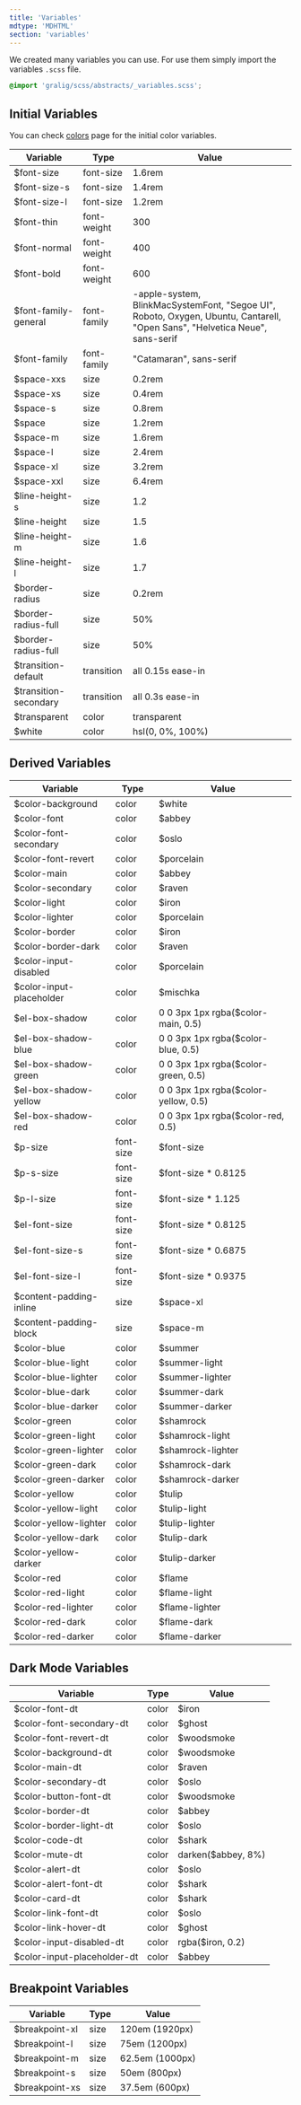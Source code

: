 ```yaml
---
title: 'Variables'
mdtype: 'MDHTML'
section: 'variables'
---
```


We created many variables you can use. For use them simply import the variables `.scss` file.

```scss
@import 'gralig/scss/abstracts/_variables.scss';
```

## Initial Variables

You can check [colors](/docs/colors 'Colors Page') page for the initial color variables.

<div class="gra-s-wrapper">
  <div class="table-wrapper">
    <table class="table table-bordered">
      <thead>
        <tr>
          <th>Variable</th>
          <th>Type</th>
          <th>Value</th>
        </tr>
      </thead>
      <tbody>
        <tr>
          <td>$font-size</td>
          <td>font-size</td>
          <td>1.6rem</td>
        </tr>
        <tr>
          <td>$font-size-s</td>
          <td>font-size</td>
          <td>1.4rem</td>
        </tr>
        <tr>
          <td>$font-size-l</td>
          <td>font-size</td>
          <td>1.2rem</td>
        </tr>
        <tr>
          <td>$font-thin</td>
          <td>font-weight</td>
          <td>300</td>
        </tr>
        <tr>
          <td>$font-normal</td>
          <td>font-weight</td>
          <td>400</td>
        </tr>
        <tr>
          <td>$font-bold</td>
          <td>font-weight</td>
          <td>600</td>
        </tr>
        <tr>
          <td>$font-family-general</td>
          <td>font-family</td>
          <td>-apple-system, BlinkMacSystemFont, "Segoe UI", Roboto, Oxygen, Ubuntu,
  Cantarell, "Open Sans", "Helvetica Neue", sans-serif</td>
        </tr>
         <tr>
            <td>$font-family</td>
            <td>font-family</td>
            <td>"Catamaran", sans-serif</td>
          </tr>
          <tr>
            <td>$space-xxs</td>
            <td>size</td>
            <td>0.2rem</td>
          </tr>
          <tr>
            <td>$space-xs</td>
            <td>size</td>
            <td>0.4rem</td>
          </tr>
          <tr>
            <td>$space-s</td>
            <td>size</td>
            <td>0.8rem</td>
          </tr>
          <tr>
            <td>$space</td>
            <td>size</td>
            <td>1.2rem</td>
          </tr>
          <tr>
            <td>$space-m</td>
            <td>size</td>
            <td>1.6rem</td>
          </tr>
          <tr>
            <td>$space-l</td>
            <td>size</td>
            <td>2.4rem</td>
          </tr>
          <tr>
            <td>$space-xl</td>
            <td>size</td>
            <td>3.2rem</td>
          </tr>
          <tr>
            <td>$space-xxl</td>
            <td>size</td>
            <td>6.4rem</td>
          </tr>
          <tr>
            <td>$line-height-s</td>
            <td>size</td>
            <td>1.2</td>
          </tr>
          <tr>
            <td>$line-height</td>
            <td>size</td>
            <td>1.5</td>
          </tr>
          <tr>
            <td>$line-height-m</td>
            <td>size</td>
            <td>1.6</td>
          </tr>
          <tr>
            <td>$line-height-l</td>
            <td>size</td>
            <td>1.7</td>
          </tr>
          <tr>
            <td>$border-radius</td>
            <td>size</td>
            <td>0.2rem</td>
          </tr>
          <tr>
            <td>$border-radius-full</td>
            <td>size</td>
            <td>50%</td>
          </tr>
          <tr>
            <td>$border-radius-full</td>
            <td>size</td>
            <td>50%</td>
          </tr>
          <tr>
            <td>$transition-default</td>
            <td>transition</td>
            <td>all 0.15s ease-in</td>
          </tr>
          <tr>
            <td>$transition-secondary</td>
            <td>transition</td>
            <td>all 0.3s ease-in</td>
          </tr>
          <tr>
            <td>$transparent</td>
            <td>color</td>
            <td>transparent</td>
          </tr>
          <tr>
            <td>$white</td>
            <td>color</td>
            <td>hsl(0, 0%, 100%)</td>
          </tr>
      </tbody>
    </table>
  </div>
</div>

## Derived Variables

<div class="gra-s-wrapper">
  <div class="table-wrapper">
    <table class="table table-bordered">
      <thead>
        <tr>
          <th>Variable</th>
          <th>Type</th>
          <th>Value</th>
        </tr>
      </thead>
      <tbody>
        <tr>
          <td>$color-background</td>
          <td>color</td>
          <td>$white</td>
        </tr>
        <tr>
          <td>$color-font</td>
          <td>color</td>
          <td>$abbey</td>
        </tr>
        <tr>
          <td>$color-font-secondary</td>
          <td>color</td>
          <td>$oslo</td>
        </tr>
        <tr>
          <td>$color-font-revert</td>
          <td>color</td>
          <td>$porcelain</td>
        </tr>
        <tr>
          <td>$color-main</td>
          <td>color</td>
          <td>$abbey</td>
        </tr>
        <tr>
          <td>$color-secondary</td>
          <td>color</td>
          <td>$raven</td>
        </tr>
        <tr>
          <td>$color-light</td>
          <td>color</td>
          <td>$iron</td>
        </tr>
        <tr>
          <td>$color-lighter</td>
          <td>color</td>
          <td>$porcelain</td>
        </tr>
        <tr>
          <td>$color-border</td>
          <td>color</td>
          <td>$iron</td>
        </tr>
        <tr>
          <td>$color-border-dark</td>
          <td>color</td>
          <td>$raven</td>
        </tr>
        <tr>
          <td>$color-input-disabled</td>
          <td>color</td>
          <td>$porcelain</td>
        </tr>
        <tr>
          <td>$color-input-placeholder</td>
          <td>color</td>
          <td>$mischka</td>
        </tr>
        <tr>
          <td>$el-box-shadow</td>
          <td>color</td>
          <td>0 0 3px 1px rgba($color-main, 0.5)</td>
        </tr>
        <tr>
          <td>$el-box-shadow-blue</td>
          <td>color</td>
          <td>0 0 3px 1px rgba($color-blue, 0.5)</td>
        </tr>
        <tr>
          <td>$el-box-shadow-green</td>
          <td>color</td>
          <td>0 0 3px 1px rgba($color-green, 0.5)</td>
        </tr>
        <tr>
          <td>$el-box-shadow-yellow</td>
          <td>color</td>
          <td>0 0 3px 1px rgba($color-yellow, 0.5)</td>
        </tr>
        <tr>
          <td>$el-box-shadow-red</td>
          <td>color</td>
          <td>0 0 3px 1px rgba($color-red, 0.5)</td>
        </tr>
        <tr>
          <td>$p-size</td>
          <td>font-size</td>
          <td>$font-size</td>
        </tr>
        <tr>
          <td>$p-s-size</td>
          <td>font-size</td>
          <td>$font-size * 0.8125</td>
        </tr>
        <tr>
          <td>$p-l-size</td>
          <td>font-size</td>
          <td>$font-size * 1.125</td>
        </tr>
        <tr>
          <td>$el-font-size</td>
          <td>font-size</td>
          <td>$font-size * 0.8125</td>
        </tr>
        <tr>
          <td>$el-font-size-s</td>
          <td>font-size</td>
          <td>$font-size * 0.6875</td>
        </tr>
        <tr>
          <td>$el-font-size-l</td>
          <td>font-size</td>
          <td>$font-size * 0.9375</td>
        </tr>
        <tr>
          <td>$content-padding-inline</td>
          <td>size</td>
          <td>$space-xl</td>
        </tr>
        <tr>
          <td>$content-padding-block</td>
          <td>size</td>
          <td>$space-m</td>
        </tr>
        <tr>
          <td>$color-blue</td>
          <td>color</td>
          <td>$summer</td>
        </tr>
        <tr>
          <td>$color-blue-light</td>
          <td>color</td>
          <td>$summer-light</td>
        </tr>
        <tr>
          <td>$color-blue-lighter</td>
          <td>color</td>
          <td>$summer-lighter</td>
        </tr>
        <tr>
          <td>$color-blue-dark</td>
          <td>color</td>
          <td>$summer-dark</td>
        </tr>
        <tr>
          <td>$color-blue-darker</td>
          <td>color</td>
          <td>$summer-darker</td>
        </tr>
        <tr>
          <td>$color-green</td>
          <td>color</td>
          <td>$shamrock</td>
        </tr>
        <tr>
          <td>$color-green-light</td>
          <td>color</td>
          <td>$shamrock-light</td>
        </tr>
        <tr>
          <td>$color-green-lighter</td>
          <td>color</td>
          <td>$shamrock-lighter</td>
        </tr>
        <tr>
          <td>$color-green-dark</td>
          <td>color</td>
          <td>$shamrock-dark</td>
        </tr>
        <tr>
          <td>$color-green-darker</td>
          <td>color</td>
          <td>$shamrock-darker</td>
        </tr>
        <tr>
          <td>$color-yellow</td>
          <td>color</td>
          <td>$tulip</td>
        </tr>
        <tr>
          <td>$color-yellow-light</td>
          <td>color</td>
          <td>$tulip-light</td>
        </tr>
        <tr>
          <td>$color-yellow-lighter</td>
          <td>color</td>
          <td>$tulip-lighter</td>
        </tr>
        <tr>
          <td>$color-yellow-dark</td>
          <td>color</td>
          <td>$tulip-dark</td>
        </tr>
        <tr>
          <td>$color-yellow-darker</td>
          <td>color</td>
          <td>$tulip-darker</td>
        </tr>
        <tr>
          <td>$color-red</td>
          <td>color</td>
          <td>$flame</td>
        </tr>
        <tr>
          <td>$color-red-light</td>
          <td>color</td>
          <td>$flame-light</td>
        </tr>
        <tr>
          <td>$color-red-lighter</td>
          <td>color</td>
          <td>$flame-lighter</td>
        </tr>
        <tr>
          <td>$color-red-dark</td>
          <td>color</td>
          <td>$flame-dark</td>
        </tr>
        <tr>
          <td>$color-red-darker</td>
          <td>color</td>
          <td>$flame-darker</td>
        </tr>
      </tbody>
    </table>
  </div>
</div>

## Dark Mode Variables

<div class="gra-s-wrapper">
  <div class="table-wrapper">
    <table class="table table-bordered">
      <thead>
        <tr>
          <th>Variable</th>
          <th>Type</th>
          <th>Value</th>
        </tr>
      </thead>
      <tbody>
        <tr>
          <td>$color-font-dt</td>
          <td>color</td>
          <td>$iron</td>
        </tr>
        <tr>
          <td>$color-font-secondary-dt</td>
          <td>color</td>
          <td>$ghost</td>
        </tr>
        <tr>
          <td>$color-font-revert-dt</td>
          <td>color</td>
          <td>$woodsmoke</td>
        </tr>
        <tr>
          <td>$color-background-dt</td>
          <td>color</td>
          <td>$woodsmoke</td>
        </tr>
        <tr>
          <td>$color-main-dt</td>
          <td>color</td>
          <td>$raven</td>
        </tr>
        <tr>
          <td>$color-secondary-dt</td>
          <td>color</td>
          <td>$oslo</td>
        </tr>
        <tr>
          <td>$color-button-font-dt</td>
          <td>color</td>
          <td>$woodsmoke</td>
        </tr>
        <tr>
          <td>$color-border-dt</td>
          <td>color</td>
          <td>$abbey</td>
        </tr>
        <tr>
          <td>$color-border-light-dt</td>
          <td>color</td>
          <td>$oslo</td>
        </tr>
        <tr>
          <td>$color-code-dt</td>
          <td>color</td>
          <td>$shark</td>
        </tr>
        <tr>
          <td>$color-mute-dt</td>
          <td>color</td>
          <td>darken($abbey, 8%)</td>
        </tr>
        <tr>
          <td>$color-alert-dt</td>
          <td>color</td>
          <td>$oslo</td>
        </tr>
        <tr>
          <td>$color-alert-font-dt</td>
          <td>color</td>
          <td>$shark</td>
        </tr>
        <tr>
          <td>$color-card-dt</td>
          <td>color</td>
          <td>$shark</td>
        </tr>
        <tr>
          <td>$color-link-font-dt</td>
          <td>color</td>
          <td>$oslo</td>
        </tr>
        <tr>
          <td>$color-link-hover-dt</td>
          <td>color</td>
          <td>$ghost</td>
        </tr>
        <tr>
          <td>$color-input-disabled-dt</td>
          <td>color</td>
          <td>rgba($iron, 0.2)</td>
        </tr>
        <tr>
          <td>$color-input-placeholder-dt</td>
          <td>color</td>
          <td>$abbey</td>
        </tr>
      </tbody>
    </table>
  </div>
</div>

## Breakpoint Variables

<div class="gra-s-wrapper">
  <div class="table-wrapper">
    <table class="table table-bordered">
      <thead>
        <tr>
          <th>Variable</th>
          <th>Type</th>
          <th>Value</th>
        </tr>
      </thead>
      <tbody>
        <tr>
          <td>$breakpoint-xl</td>
          <td>size</td>
          <td>120em (1920px)</td>
        </tr>
        <tr>
          <td>$breakpoint-l</td>
          <td>size</td>
          <td>75em (1200px)</td>
        </tr>
        <tr>
          <td>$breakpoint-m</td>
          <td>size</td>
          <td>62.5em (1000px)</td>
        </tr>
        <tr>
          <td>$breakpoint-s</td>
          <td>size</td>
          <td>50em (800px)</td>
        </tr>
        <tr>
          <td>$breakpoint-xs</td>
          <td>size</td>
          <td>37.5em (600px)</td>
        </tr>
      </tbody>
    </table>
  </div>
</div>